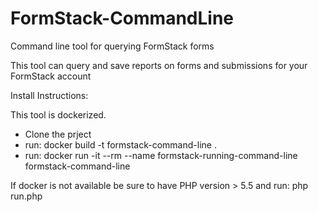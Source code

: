 # FormStack-CommandLine

Command line tool for querying FormStack forms

This tool can query and save reports on forms and submissions for your FormStack account

Install Instructions:

This tool is dockerized.
- Clone the prject
- run: docker build -t formstack-command-line .
- run: docker run -it --rm --name formstack-running-command-line formstack-command-line

If docker is not available be sure to have PHP version > 5.5 and run: php run.php
